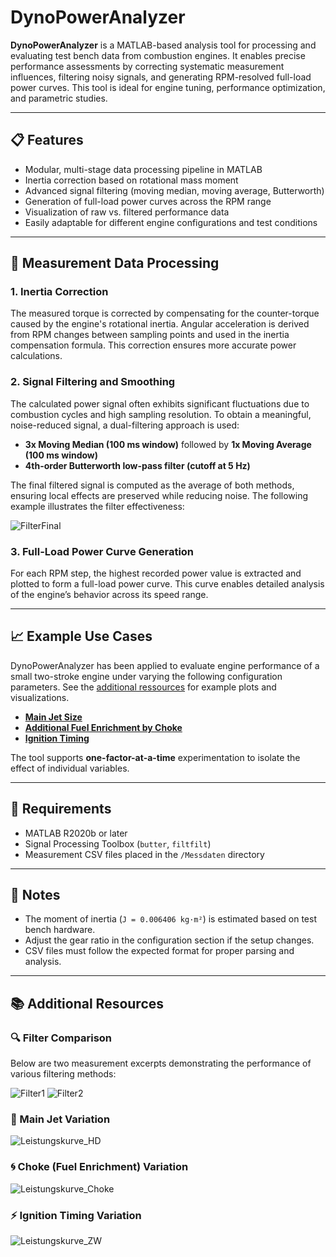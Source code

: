# DynoPowerAnalyzer

**DynoPowerAnalyzer** is a MATLAB-based analysis tool for processing and evaluating test bench data from combustion engines. It enables precise performance assessments by correcting systematic measurement influences, filtering noisy signals, and generating RPM-resolved full-load power curves. This tool is ideal for engine tuning, performance optimization, and parametric studies.

---

## 📋 Features

* Modular, multi-stage data processing pipeline in MATLAB
* Inertia correction based on rotational mass moment
* Advanced signal filtering (moving median, moving average, Butterworth)
* Generation of full-load power curves across the RPM range
* Visualization of raw vs. filtered performance data
* Easily adaptable for different engine configurations and test conditions

---

## 🧪 Measurement Data Processing

### 1. Inertia Correction

The measured torque is corrected by compensating for the counter-torque caused by the engine's rotational inertia. Angular acceleration is derived from RPM changes between sampling points and used in the inertia compensation formula. This correction ensures more accurate power calculations.

### 2. Signal Filtering and Smoothing

The calculated power signal often exhibits significant fluctuations due to combustion cycles and high sampling resolution. To obtain a meaningful, noise-reduced signal, a dual-filtering approach is used:

* **3x Moving Median (100 ms window)** followed by **1x Moving Average (100 ms window)**
* **4th-order Butterworth low-pass filter (cutoff at 5 Hz)**

The final filtered signal is computed as the average of both methods, ensuring local effects are preserved while reducing noise. The following example illustrates the filter effectiveness:

![FilterFinal](https://github.com/user-attachments/assets/942c5b77-6aea-4c73-aa7f-22bee2a12d97)


### 3. Full-Load Power Curve Generation

For each RPM step, the highest recorded power value is extracted and plotted to form a full-load power curve. This curve enables detailed analysis of the engine’s behavior across its speed range.

---

## 📈 Example Use Cases

DynoPowerAnalyzer has been applied to evaluate engine performance of a small two-stroke engine under varying the following configuration parameters. See the [additional ressources](#Additional-Resources) for example plots and visualizations.

* [**Main Jet Size**](#main-jet-variation)
* [**Additional Fuel Enrichment by Choke**](#choke-fuel-enrichment-variation)
* [**Ignition Timing**](#ignition-timing-variation)

The tool supports **one-factor-at-a-time** experimentation to isolate the effect of individual variables.

---

## 🔧 Requirements

* MATLAB R2020b or later
* Signal Processing Toolbox (`butter`, `filtfilt`)
* Measurement CSV files placed in the `/Messdaten` directory

---

## 📌 Notes

* The moment of inertia (`J = 0.006406 kg·m²`) is estimated based on test bench hardware.
* Adjust the gear ratio in the configuration section if the setup changes.
* CSV files must follow the expected format for proper parsing and analysis.

---

## 📚 Additional Resources

### 🔍 Filter Comparison

Below are two measurement excerpts demonstrating the performance of various filtering methods:

![Filter1](https://github.com/user-attachments/assets/c340d528-cd2a-4baa-9ad5-07d448b0ea49)
![Filter2](https://github.com/user-attachments/assets/a0304d95-9898-454e-b638-5fc2f0e12e59)



### 🔧 Main Jet Variation

![Leistungskurve\_HD](https://github.com/user-attachments/assets/517fa964-4f31-49cd-906d-864270c0a13f)



### 🌀 Choke (Fuel Enrichment) Variation

![Leistungskurve\_Choke](https://github.com/user-attachments/assets/caf7e7f4-bdb8-44de-a0e3-adbf7088ba1a)



### ⚡ Ignition Timing Variation

![Leistungskurve\_ZW](https://github.com/user-attachments/assets/cf2a7390-8f86-485e-adaa-8ed9b1895f99)
